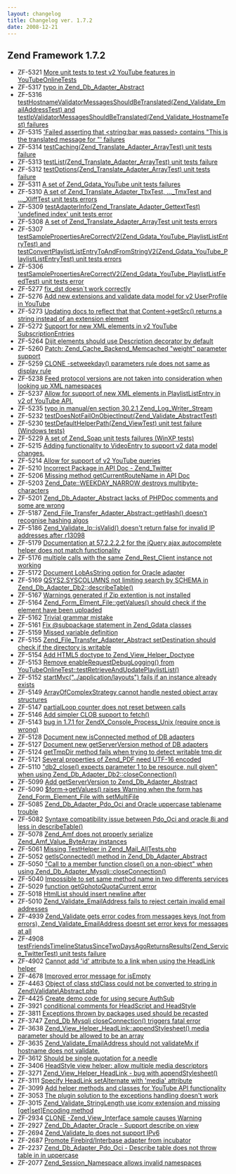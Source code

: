 ```yaml
---
layout: changelog
title: Changelog ver. 1.7.2
date: 2008-12-21
---
```


## Zend Framework 1.7.2

- ZF-5321	[More unit tests to test v2 YouTube features in YouTubeOnlineTests](/issue/browse/ZF-5321)
- ZF-5317	[typo in Zend_Db_Adapter_Abstract](/issue/browse/ZF-5317)
- ZF-5316	[testHostnameValidatorMessagesShouldBeTranslated(Zend_Validate_EmailAddressTest) and testIpValidatorMessagesShouldBeTranslated(Zend_Validate_HostnameTest) failures](/issue/browse/ZF-5316)
- ZF-5315	['Failed asserting that <string:bar was passed> contains "This is the translated message for "' failures](/issue/browse/ZF-5315)
- ZF-5314	[testCaching(Zend_Translate_Adapter_ArrayTest) unit tests failure](/issue/browse/ZF-5314)
- ZF-5313	[testList(Zend_Translate_Adapter_ArrayTest) unit tests failure](/issue/browse/ZF-5313)
- ZF-5312	[testOptions(Zend_Translate_Adapter_ArrayTest) unit tests failure](/issue/browse/ZF-5312)
- ZF-5311	[A set of Zend_Gdata_YouTube unit tests failures](/issue/browse/ZF-5311)
- ZF-5310	[A set of Zend_Translate_Adapter_TbxTest, ..._TmxTest and ..._XliffTest unit tests errors](/issue/browse/ZF-5310)
- ZF-5309	[testAdapterInfo(Zend_Translate_Adapter_GettextTest) 'undefined index' unit tests error](/issue/browse/ZF-5309)
- ZF-5308	[A set of Zend_Translate_Adapter_ArrayTest unit tests errors](/issue/browse/ZF-5308)
- ZF-5307	[testSamplePropertiesAreCorrectV2(Zend_Gdata_YouTube_PlaylistListEntryTest) and testConvertPlaylistListEntryToAndFromStringV2(Zend_Gdata_YouTube_PlaylistListEntryTest) unit tests errors](/issue/browse/ZF-5307)
- ZF-5306	[testSamplePropertiesAreCorrectV2(Zend_Gdata_YouTube_PlaylistListFeedTest) unit tests error](/issue/browse/ZF-5306)
- ZF-5277	[fix_dst doesn`t work correctly](/issue/browse/ZF-5277)
- ZF-5276	[Add new extensions and validate data model for v2 UserProfile in YouTube](/issue/browse/ZF-5276)
- ZF-5273	[Updating docs to reflect that that Content->getSrc() returns a string instead of an extension element ](/issue/browse/ZF-5273)
- ZF-5272	[Support for new XML elements in v2 YouTube SubscriptionEntries](/issue/browse/ZF-5272)
- ZF-5264	[Dijit elements should use Description decorator by default](/issue/browse/ZF-5264)
- ZF-5260	[Patch: Zend_Cache_Backend_Memcached "weight" parameter support](/issue/browse/ZF-5260)
- ZF-5259	[CLONE -setweekday() parameters rule does not same as display rule](/issue/browse/ZF-5259)
- ZF-5238	[Feed protocol versions are not taken into consideration when looking up XML namespaces](/issue/browse/ZF-5238)
- ZF-5237	[Allow for support of new XML elements in PlaylistListEntry in v2 of YouTube API.](/issue/browse/ZF-5237)
- ZF-5235	[typo in manual/en section 30.2.1 Zend_Log_Writer_Stream](/issue/browse/ZF-5235)
- ZF-5232	[testDoesNotFailOnObjectInput(Zend_Validate_AbstractTest)](/issue/browse/ZF-5232)
- ZF-5230	[testDefaultHelperPath(Zend_ViewTest) unit test failure (Windows tests)](/issue/browse/ZF-5230)
- ZF-5229	[A set of Zend_Soap unit tests failures (WinXP tests)](/issue/browse/ZF-5229)
- ZF-5215	[Adding functionality to VideoEntry to support v2 data model changes.](/issue/browse/ZF-5215)
- ZF-5214	[Allow for support of v2 YouTube queries](/issue/browse/ZF-5214)
- ZF-5210	[Incorrect Package in API Doc - Zend_Twitter](/issue/browse/ZF-5210)
- ZF-5206	[Missing method getCurrentRouteName in API Doc](/issue/browse/ZF-5206)
- ZF-5203	[Zend_Date::WEEKDAY_NARROW destroys multibyte-characters](/issue/browse/ZF-5203)
- ZF-5201	[Zend_Db_Adapter_Abstract lacks of PHPDoc comments and some are wrong](/issue/browse/ZF-5201)
- ZF-5187	[Zend_File_Transfer_Adapter_Abstract::getHash() doesn't recognise hashing algos](/issue/browse/ZF-5187)
- ZF-5186	[Zend_Validate_Ip::isValid() doesn't return false for invalid IP addresses after r13098](/issue/browse/ZF-5186)
- ZF-5179	[Documentation at 57.2.2.2.2 for the jQuery ajax autocomplete helper does not match functionality](/issue/browse/ZF-5179)
- ZF-5176	[multiple calls with the same Zend_Rest_Client  instance not working](/issue/browse/ZF-5176)
- ZF-5172	[Document LobAsString option for Oracle adapter](/issue/browse/ZF-5172)
- ZF-5169	[QSYS2.SYSCOLUMNS not limiting search by SCHEMA in Zend_Db_Adapter_Db2::describeTable()](/issue/browse/ZF-5169)
- ZF-5167	[Warnings generated if Zip extention is not installed](/issue/browse/ZF-5167)
- ZF-5164	[Zend_Form_Elment_File::getValues() should check if the element have been uploaded](/issue/browse/ZF-5164)
- ZF-5162	[Trivial grammar mistake](/issue/browse/ZF-5162)
- ZF-5161	[Fix @subpackage statement in Zend_Gdata classes](/issue/browse/ZF-5161)
- ZF-5159	[Missed variable definition](/issue/browse/ZF-5159)
- ZF-5155	[Zend_File_Transfer_Adapter_Abstract setDestination should check if the directory is writable](/issue/browse/ZF-5155)
- ZF-5154	[Add HTML5 doctype to Zend_View_Helper_Doctype](/issue/browse/ZF-5154)
- ZF-5153	[Remove enableRequestDebugLogging() from YouTubeOnlineTest::testRetrieveAndUpdatePlaylistList()](/issue/browse/ZF-5153)
- ZF-5152	[startMvc("../application/layouts") fails if an instance already exists](/issue/browse/ZF-5152)
- ZF-5149	[ArrayOfComplexStrategy cannot handle nested object array structures](/issue/browse/ZF-5149)
- ZF-5147	[partialLoop counter does not reset between calls](/issue/browse/ZF-5147)
- ZF-5146	[Add simpler CLOB support to fetch()](/issue/browse/ZF-5146)
- ZF-5143	[bug in 1.7.1 for ZendX_Console_Process_Unix (require once is wrong)](/issue/browse/ZF-5143)
- ZF-5128	[Document new isConnected method of DB adapters](/issue/browse/ZF-5128)
- ZF-5127	[Document new getServerVersion method of DB adapters](/issue/browse/ZF-5127)
- ZF-5124	[getTmpDir method fails when trying to detect writable tmp dir](/issue/browse/ZF-5124)
- ZF-5121	[Several properties of Zend_PDF need UTF-16 encoded](/issue/browse/ZF-5121)
- ZF-5110	["db2_close() expects parameter 1 to be resource, null given" when using Zend_Db_Adapter_Db2::closeConnection()](/issue/browse/ZF-5110)
- ZF-5099	[Add getServerVersion to Zend_Db_Adapter_Abstract](/issue/browse/ZF-5099)
- ZF-5090	[$form->getValues() raises Warning when the form has Zend_Form_Element_File with setMultiFile](/issue/browse/ZF-5090)
- ZF-5085	[Zend_Db_Adapter_Pdo_Oci and Oracle uppercase tablename trouble](/issue/browse/ZF-5085)
- ZF-5082	[Syntaxe compatibility issue between Pdo_Oci and oracle 8i and less in describeTable()](/issue/browse/ZF-5082)
- ZF-5078	[Zend_Amf does not properly serialize Zend_Amf_Value_ByteArray instances](/issue/browse/ZF-5078)
- ZF-5061	[Missing TestHelper in Zend_Mail_AllTests.php](/issue/browse/ZF-5061)
- ZF-5052	[getIsConnected() method in Zend_Db_Adapter_Abstract](/issue/browse/ZF-5052)
- ZF-5050	["Call to a member function close() on a non-object" when using Zend_Db_Adapter_Mysqli::closeConnection()](/issue/browse/ZF-5050)
- ZF-5040	[Impossible to set same method name in two differents services](/issue/browse/ZF-5040)
- ZF-5029	[function getGphotoQuotaCurrent error](/issue/browse/ZF-5029)
- ZF-5018	[HtmlList should insert newline after </li>](/issue/browse/ZF-5018)
- ZF-5010	[Zend_Validate_EmailAddress fails to reject certain invalid email addresses](/issue/browse/ZF-5010)
- ZF-4939	[Zend_Validate gets error codes from messages keys (not from errors), Zend_Validate_EmailAddress doesnt set error keys for messages at all](/issue/browse/ZF-4939)
- ZF-4908	[testFriendsTimelineStatusSinceTwoDaysAgoReturnsResults(Zend_Service_TwitterTest) unit tests failure](/issue/browse/ZF-4908)
- ZF-4902	[Cannot add 'id' attribute to a link when using the HeadLink helper](/issue/browse/ZF-4902)
- ZF-4678	[Improved error message for isEmpty](/issue/browse/ZF-4678)
- ZF-4463	[Object of class stdClass could not be converted to string in Zend\Validate\Abstract.php](/issue/browse/ZF-4463)
- ZF-4425	[Create demo code for using secure AuthSub](/issue/browse/ZF-4425)
- ZF-3921	[conditional comments for HeadScript and HeadStyle](/issue/browse/ZF-3921)
- ZF-3811	[Exceptions thrown by packages used should be recasted](/issue/browse/ZF-3811)
- ZF-3747	[Zend_Db Mysqli closeConnection() triggers fatal error](/issue/browse/ZF-3747)
- ZF-3638	[Zend_View_Helper_HeadLink::appendStylesheet() media parameter should be allowed to be an array](/issue/browse/ZF-3638)
- ZF-3635	[Zend_Validate_EmailAddress should not validateMx if hostname does not validate.](/issue/browse/ZF-3635)
- ZF-3612	[Should be single quotation for a needle](/issue/browse/ZF-3612)
- ZF-3406	[HeadStyle view helper: allow multiple media descriptors ](/issue/browse/ZF-3406)
- ZF-3271	[Zend_View_Helper_HeadLink - bug with appendStylesheet() ](/issue/browse/ZF-3271)
- ZF-3111	[Specify HeadLink setAlternate with 'media' attribute](/issue/browse/ZF-3111)
- ZF-3099	[Add helper methods and classes for YouTube API functionality ](/issue/browse/ZF-3099)
- ZF-3053	[The plugin solution to the exceptions handling doesn't work](/issue/browse/ZF-3053)
- ZF-3015	[Zend_Validate_StringLength use iconv extension and missing [get|set]Encoding method](/issue/browse/ZF-3015)
- ZF-2934	[CLONE -Zend_View_Interface sample causes Warning](/issue/browse/ZF-2934)
- ZF-2927	[Zend_Db_Adapter_Oracle - Support describe on view](/issue/browse/ZF-2927)
- ZF-2694	[Zend_Validate_Ip does not support IPv6](/issue/browse/ZF-2694)
- ZF-2687	[Promote Firebird/Interbase adapter from incubator](/issue/browse/ZF-2687)
- ZF-2237	[Zend_Db_Adapter_Pdo_Oci - Describe table does not throw table in in uppercase](/issue/browse/ZF-2237)
- ZF-2077	[Zend_Session_Namespace allows invalid namespaces](/issue/browse/ZF-2077)
